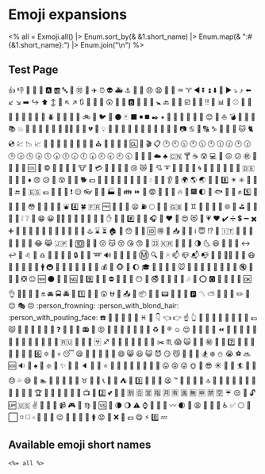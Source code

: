 # Emoji expansions

<% all =  Exmoji.all() |> Enum.sort_by(& &1.short_name) |> Enum.map(& ":#{&1.short_name}:") |> Enum.join("\n") %>

## Test Page

:+1:
:-1:
:100:
:1234:
:8ball:
:a:
:ab:
:abc:
:abcd:
:accept:
:aerial_tramway:
:airplane:
:alarm_clock:
:alien:
:ambulance:
:anchor:
:angel:
:anger:
:angry:
:anguished:
:ant:
:apple:
:aquarius:
:aries:
:arrow_backward:
:arrow_double_down:
:arrow_double_up:
:arrow_down:
:arrow_down_small:
:arrow_forward:
:arrow_heading_down:
:arrow_heading_up:
:arrow_left:
:arrow_lower_left:
:arrow_lower_right:
:arrow_right:
:arrow_right_hook:
:arrow_up:
:arrow_up_down:
:arrow_up_small:
:arrow_upper_left:
:arrow_upper_right:
:arrows_clockwise:
:arrows_counterclockwise:
:art:
:articulated_lorry:
:astonished:
:athletic_shoe:
:atm:
:b:
:baby:
:baby_bottle:
:baby_chick:
:baby_symbol:
:back:
:baggage_claim:
:balloon:
:ballot_box_with_check:
:bamboo:
:banana:
:bangbang:
:bank:
:bar_chart:
:barber:
:baseball:
:basketball:
:bath:
:bathtub:
:battery:
:bear:
:bee:
:beer:
:beers:
:beetle:
:beginner:
:bell:
:bento:
:bicyclist:
:bike:
:bikini:
:bird:
:birthday:
:black_circle:
:black_joker:
:black_large_square:
:black_medium_small_square:
:black_medium_square:
:black_nib:
:black_small_square:
:black_square_button:
:blossom:
:blowfish:
:blue_book:
:blue_car:
:blue_heart:
:blush:
:boar:
:boat:
:bomb:
:book:
:bookmark:
:bookmark_tabs:
:books:
:boom:
:boot:
:bouquet:
:bow:
:bowling:
:boy:
:bread:
:bride_with_veil:
:bridge_at_night:
:briefcase:
:broken_heart:
:bug:
:bulb:
:bullettrain_front:
:bullettrain_side:
:bus:
:busstop:
:bust_in_silhouette:
:busts_in_silhouette:
:cactus:
:cake:
:calendar:
:calling:
:camel:
:camera:
:cancer:
:candy:
:capital_abcd:
:capricorn:
:car:
:card_index:
:carousel_horse:
:cat:
:cat2:
:cd:
:chart:
:chart_with_downwards_trend:
:chart_with_upwards_trend:
:checkered_flag:
:cherries:
:cherry_blossom:
:chestnut:
:chicken:
:children_crossing:
:chocolate_bar:
:christmas_tree:
:church:
:cinema:
:circus_tent:
:city_sunrise:
:city_sunset:
:cl:
:clap:
:clapper:
:clipboard:
:clock1:
:clock10:
:clock1030:
:clock11:
:clock1130:
:clock12:
:clock1230:
:clock130:
:clock2:
:clock230:
:clock3:
:clock330:
:clock4:
:clock430:
:clock5:
:clock530:
:clock6:
:clock630:
:clock7:
:clock730:
:clock8:
:clock830:
:clock9:
:clock930:
:closed_book:
:closed_lock_with_key:
:closed_umbrella:
:cloud:
:clubs:
:cn:
:cocktail:
:coffee:
:cold_sweat:
:computer:
:confetti_ball:
:confounded:
:confused:
:congratulations:
:construction:
:construction_worker:
:convenience_store:
:cookie:
:cool:
:cop:
:copyright:
:corn:
:couple:
:couple_with_heart:
:couplekiss:
:cow:
:cow2:
:credit_card:
:crescent_moon:
:crocodile:
:crossed_flags:
:crown:
:cry:
:crying_cat_face:
:crystal_ball:
:cupid:
:curly_loop:
:currency_exchange:
:curry:
:custard:
:customs:
:cyclone:
:dancer:
:dancers:
:dango:
:dart:
:dash:
:date:
:de:
:deciduous_tree:
:department_store:
:diamond_shape_with_a_dot_inside:
:diamonds:
:disappointed:
:disappointed_relieved:
:dizzy:
:dizzy_face:
:do_not_litter:
:dog:
:dog2:
:dollar:
:dolls:
:dolphin:
:door:
:doughnut:
:dragon:
:dragon_face:
:dress:
:dromedary_camel:
:droplet:
:dvd:
:e-mail:
:ear:
:ear_of_rice:
:earth_africa:
:earth_americas:
:earth_asia:
:egg:
:eggplant:
:eight:
:eight_pointed_black_star:
:eight_spoked_asterisk:
:electric_plug:
:elephant:
:email:
:end:
:envelope_with_arrow:
:es:
:euro:
:european_castle:
:european_post_office:
:evergreen_tree:
:exclamation:
:expressionless:
:eyeglasses:
:eyes:
:facepunch:
:factory:
:fallen_leaf:
:family:
:fast_forward:
:fax:
:fearful:
:feet:
:ferris_wheel:
:file_folder:
:fire:
:fire_engine:
:fireworks:
:first_quarter_moon:
:first_quarter_moon_with_face:
:fish:
:fish_cake:
:fishing_pole_and_fish:
:fist:
:five:
:flags:
:flashlight:
:floppy_disk:
:flower_playing_cards:
:flushed:
:foggy:
:football:
:footprints:
:fork_and_knife:
:fountain:
:four:
:four_leaf_clover:
:fr:
:free:
:fried_shrimp:
:fries:
:frog:
:frowning:
:fuelpump:
:full_moon:
:full_moon_with_face:
:game_die:
:gb:
:gem:
:gemini:
:ghost:
:gift:
:gift_heart:
:girl:
:globe_with_meridians:
:goat:
:golf:
:grapes:
:green_apple:
:green_book:
:green_heart:
:grey_exclamation:
:grey_question:
:grimacing:
:grin:
:grinning:
:guardsman:
:guitar:
:gun:
:haircut:
:hamburger:
:hammer:
:hamster:
:hand:
:handbag:
:hankey:
:hash:
:hatched_chick:
:hatching_chick:
:headphones:
:hear_no_evil:
:heart:
:heart_decoration:
:heart_eyes:
:heart_eyes_cat:
:heartbeat:
:heartpulse:
:hearts:
:heavy_check_mark:
:heavy_division_sign:
:heavy_dollar_sign:
:heavy_minus_sign:
:heavy_multiplication_x:
:heavy_plus_sign:
:helicopter:
:herb:
:hibiscus:
:high_brightness:
:high_heel:
:hocho:
:honey_pot:
:horse:
:horse_racing:
:hospital:
:hotel:
:hotsprings:
:hourglass:
:hourglass_flowing_sand:
:house:
:house_with_garden:
:hushed:
:ice_cream:
:icecream:
:id:
:ideograph_advantage:
:imp:
:inbox_tray:
:incoming_envelope:
:information_desk_person:
:information_source:
:innocent:
:interrobang:
:iphone:
:it:
:izakaya_lantern:
:jack_o_lantern:
:japan:
:japanese_castle:
:japanese_goblin:
:japanese_ogre:
:jeans:
:joy:
:joy_cat:
:jp:
:key:
:keycap_ten:
:kimono:
:kiss:
:kissing:
:kissing_cat:
:kissing_closed_eyes:
:kissing_heart:
:kissing_smiling_eyes:
:koala:
:koko:
:kr:
:large_blue_circle:
:large_blue_diamond:
:large_orange_diamond:
:last_quarter_moon:
:last_quarter_moon_with_face:
:laughing:
:leaves:
:ledger:
:left_luggage:
:left_right_arrow:
:leftwards_arrow_with_hook:
:lemon:
:leo:
:leopard:
:libra:
:light_rail:
:link:
:lips:
:lipstick:
:lock:
:lock_with_ink_pen:
:lollipop:
:loop:
:loud_sound:
:loudspeaker:
:love_hotel:
:love_letter:
:low_brightness:
:m:
:mag:
:mag_right:
:mahjong:
:mailbox:
:mailbox_closed:
:mailbox_with_mail:
:mailbox_with_no_mail:
:man:
:man_with_gua_pi_mao:
:man_with_turban:
:mans_shoe:
:maple_leaf:
:mask:
:massage:
:meat_on_bone:
:mega:
:melon:
:memo:
:mens:
:metro:
:microphone:
:microscope:
:milky_way:
:minibus:
:minidisc:
:mobile_phone_off:
:money_with_wings:
:moneybag:
:monkey:
:monkey_face:
:monorail:
:moon:
:mortar_board:
:mount_fuji:
:mountain_bicyclist:
:mountain_cableway:
:mountain_railway:
:mouse:
:mouse2:
:movie_camera:
:moyai:
:muscle:
:mushroom:
:musical_keyboard:
:musical_note:
:musical_score:
:mute:
:nail_care:
:name_badge:
:necktie:
:negative_squared_cross_mark:
:neutral_face:
:new:
:new_moon:
:new_moon_with_face:
:newspaper:
:ng:
:night_with_stars:
:nine:
:no_bell:
:no_bicycles:
:no_entry:
:no_entry_sign:
:no_good:
:no_mobile_phones:
:no_mouth:
:no_pedestrians:
:no_smoking:
:non-potable_water:
:nose:
:notebook:
:notebook_with_decorative_cover:
:notes:
:nut_and_bolt:
:o:
:o2:
:ocean:
:octopus:
:oden:
:office:
:ok:
:ok_hand:
:ok_woman:
:older_man:
:older_woman:
:on:
:oncoming_automobile:
:oncoming_bus:
:oncoming_police_car:
:oncoming_taxi:
:one:
:open_file_folder:
:open_hands:
:open_mouth:
:ophiuchus:
:orange_book:
:outbox_tray:
:ox:
:package:
:page_facing_up:
:page_with_curl:
:pager:
:palm_tree:
:panda_face:
:paperclip:
:parking:
:part_alternation_mark:
:partly_sunny:
:passport_control:
:peach:
:pear:
:pencil2:
:penguin:
:pensive:
:performing_arts:
:persevere:
:person_frowning:
:person_with_blond_hair:
:person_with_pouting_face:
:phone:
:pig:
:pig2:
:pig_nose:
:pill:
:pineapple:
:pisces:
:pizza:
:point_down:
:point_left:
:point_right:
:point_up:
:point_up_2:
:police_car:
:poodle:
:post_office:
:postal_horn:
:postbox:
:potable_water:
:pouch:
:poultry_leg:
:pound:
:pouting_cat:
:pray:
:princess:
:purple_heart:
:purse:
:pushpin:
:put_litter_in_its_place:
:question:
:rabbit:
:rabbit2:
:racehorse:
:radio:
:radio_button:
:rage:
:railway_car:
:rainbow:
:raised_hands:
:raising_hand:
:ram:
:ramen:
:rat:
:recycle:
:red_circle:
:registered:
:relaxed:
:relieved:
:repeat:
:repeat_one:
:restroom:
:revolving_hearts:
:rewind:
:ribbon:
:rice:
:rice_ball:
:rice_cracker:
:rice_scene:
:ring:
:rocket:
:roller_coaster:
:rooster:
:rose:
:rotating_light:
:round_pushpin:
:rowboat:
:ru:
:rugby_football:
:runner:
:running_shirt_with_sash:
:sa:
:sagittarius:
:sake:
:sandal:
:santa:
:satellite:
:saxophone:
:school:
:school_satchel:
:scissors:
:scorpius:
:scream:
:scream_cat:
:scroll:
:seat:
:secret:
:see_no_evil:
:seedling:
:seven:
:shaved_ice:
:sheep:
:shell:
:ship:
:shirt:
:shower:
:signal_strength:
:six:
:six_pointed_star:
:ski:
:skull:
:sleeping:
:sleepy:
:slot_machine:
:small_blue_diamond:
:small_orange_diamond:
:small_red_triangle:
:small_red_triangle_down:
:smile:
:smile_cat:
:smiley:
:smiley_cat:
:smiling_imp:
:smirk:
:smirk_cat:
:smoking:
:snail:
:snake:
:snowboarder:
:snowflake:
:snowman:
:sob:
:soccer:
:soon:
:sos:
:sound:
:space_invader:
:spades:
:spaghetti:
:sparkle:
:sparkler:
:sparkles:
:sparkling_heart:
:speak_no_evil:
:speaker:
:speech_balloon:
:speedboat:
:star:
:star2:
:stars:
:station:
:statue_of_liberty:
:steam_locomotive:
:stew:
:straight_ruler:
:strawberry:
:stuck_out_tongue:
:stuck_out_tongue_closed_eyes:
:stuck_out_tongue_winking_eye:
:sun_with_face:
:sunflower:
:sunglasses:
:sunny:
:sunrise:
:sunrise_over_mountains:
:surfer:
:sushi:
:suspension_railway:
:sweat:
:sweat_drops:
:sweat_smile:
:sweet_potato:
:swimmer:
:symbols:
:syringe:
:tada:
:tanabata_tree:
:tangerine:
:taurus:
:taxi:
:tea:
:telephone_receiver:
:telescope:
:tennis:
:tent:
:thought_balloon:
:three:
:ticket:
:tiger:
:tiger2:
:tired_face:
:tm:
:toilet:
:tokyo_tower:
:tomato:
:tongue:
:top:
:tophat:
:tractor:
:traffic_light:
:train:
:train2:
:tram:
:triangular_flag_on_post:
:triangular_ruler:
:trident:
:triumph:
:trolleybus:
:trophy:
:tropical_drink:
:tropical_fish:
:truck:
:trumpet:
:tulip:
:turtle:
:tv:
:twisted_rightwards_arrows:
:two:
:two_hearts:
:two_men_holding_hands:
:two_women_holding_hands:
:u5272:
:u5408:
:u55b6:
:u6307:
:u6708:
:u6709:
:u6e80:
:u7121:
:u7533:
:u7981:
:u7a7a:
:umbrella:
:unamused:
:underage:
:unlock:
:up:
:us:
:v:
:vertical_traffic_light:
:vhs:
:vibration_mode:
:video_camera:
:video_game:
:violin:
:virgo:
:volcano:
:vs:
:walking:
:waning_crescent_moon:
:waning_gibbous_moon:
:warning:
:watch:
:water_buffalo:
:watermelon:
:wave:
:wavy_dash:
:waxing_crescent_moon:
:wc:
:weary:
:wedding:
:whale:
:whale2:
:wheelchair:
:white_check_mark:
:white_circle:
:white_flower:
:white_large_square:
:white_medium_small_square:
:white_medium_square:
:white_small_square:
:white_square_button:
:wind_chime:
:wine_glass:
:wink:
:wolf:
:woman:
:womans_clothes:
:womans_hat:
:womens:
:worried:
:wrench:
:x:
:yellow_heart:
:yen:
:yum:
:zap:
:zero:
:zzz:

## Available emoji short names

```
<%= all %>
```


